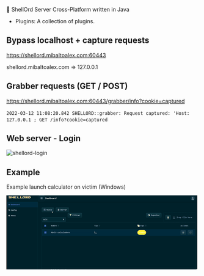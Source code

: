 🐚 ShellOrd Server Cross-Platform written in Java

- Plugins: A collection of plugins.

## Bypass localhost + capture requests

https://shellord.mibaltoalex.com:60443

shellord.mibaltoalex.com => 127.0.0.1

## Grabber requests (GET / POST)

https://shellord.mibaltoalex.com:60443/grabber/info?cookie=captured

`2022-03-12 11:08:20.842 SHELLORD::grabber: Request captured: 'Host: 127.0.0.1 ; GET /info?cookie=captured`

## Web server - Login

![shellord-login](../_img/shellord-login.gif)

## Example

Example launch calculator on victim (Windows)

![shellord-calc](../_img/shellord_calc.gif)
